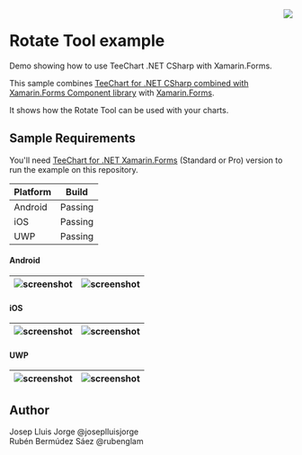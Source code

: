 <a href="https://www.steema.com/product/forms">
<img align="right" src="http://www.teechart.net/img/logos/teechart_forms.png">
</a>

Rotate Tool example
===================
Demo showing how to use TeeChart .NET CSharp with Xamarin.Forms.

This sample combines [TeeChart for .NET CSharp combined with Xamarin.Forms Component library](https://www.steema.com/product/forms) with [Xamarin.Forms](https://www.xamarin.com/forms). 

It shows how the Rotate Tool can be used with your charts.


## Sample Requirements

You'll need [TeeChart for .NET  Xamarin.Forms](https://www.steema.com/downloads/forms) (Standard or Pro) version to run the example on this repository. 

|Platform|Build|
|--|--| 
| Android |Passing|
|iOS|Passing|
|UWP|Passing|

#### Android

| ![screenshot](https://github.com/Steema/teechart-xamarin-forms-samples/blob/master/RotateTool/Screenshots/image_no_dragged_droid.png) | ![screenshot](https://github.com/Steema/teechart-xamarin-forms-samples/blob/master/RotateTool/Screenshots/image_dragged_droid.png) |
|--|--|

#### iOS

| ![screenshot](https://github.com/Steema/teechart-xamarin-forms-samples/blob/master/RotateTool/Screenshots/image_no_dragged_ios.png) | ![screenshot](https://github.com/Steema/teechart-xamarin-forms-samples/blob/master/RotateTool/Screenshots/image_dragged_ios.png) |
|--|--|

#### UWP

| ![screenshot](https://github.com/Steema/teechart-xamarin-forms-samples/blob/master/RotateTool/Screenshots/image_no_dragged_uwp.png) | ![screenshot](https://github.com/Steema/teechart-xamarin-forms-samples/blob/master/RotateTool/Screenshots/image_dragged_uwp.png) |
|--|--|


## Author

Josep Lluis Jorge @joseplluisjorge <br/>
Rubén Bermúdez Sáez @rubenglam


